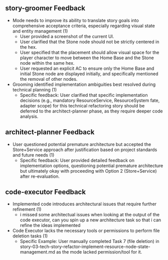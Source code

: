 ## story-groomer Feedback

*   Mode needs to improve its ability to translate story goals into comprehensive acceptance criteria, especially regarding visual state and entity management (1)
    *   User provided a screenshot of the current UI.
    *   User clarified that the Stone node should not be strictly centered in the hex.
    *   User specified that the placement should allow visual space for the player character to move between the Home Base and the Stone node within the same hex.
    *   User requested an explicit AC to ensure only the Home Base and initial Stone node are displayed initially, and specifically mentioned the removal of other nodes.
*   Grooming identified implementation ambiguities best resolved during technical planning (1)
    *   Specific feedback: User clarified that specific implementation decisions (e.g., mandatory ResourceService, ResourceSystem fate, adapter scope) for this technical refactoring story should be deferred to the architect-planner phase, as they require deeper code analysis.

## architect-planner Feedback

*   User questioned potential premature architecture but accepted the Store+Service approach after justification based on project standards and future needs (1)
    *   Specific feedback: User provided detailed feedback on implementation options, questioning potential premature architecture but ultimately okay with proceeding with Option 2 (Store+Service) after re-evaluation.

## code-executor Feedback

*   Implemented code introduces architectural issues that require further refinement (1)
    *   i missed some architectual issues when looking at the output of the code executor, can you spin up a new architecture task so that i can refine the ideas implemented
*   Code Executor lacks the necessary tools or permissions to perform file deletion tasks (1)
    *   Specific Example: User manually completed Task 7 (file deletion) in story-03-tech-story-refactor-implement-resource-node-state-management.md as the mode lacked permission/tool for it.